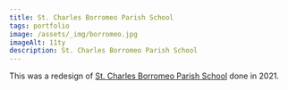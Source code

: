 ```yaml
---
title: St. Charles Borromeo Parish School
tags: portfolio
image: /assets/_img/borromeo.jpg
imageAlt: 11ty
description: St. Charles Borromeo Parish School
---
```


This was a redesign of [St. Charles Borromeo Parish School](https://www.scb.school/) done in 2021.